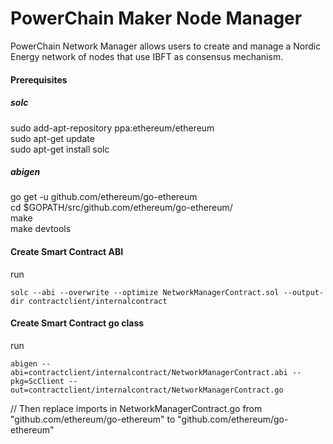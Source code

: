 # PowerChain Maker Node Manager

PowerChain Network Manager allows users to create and manage a Nordic Energy network of nodes that use IBFT as consensus mechanism.

#### Prerequisites

##### solc
sudo add-apt-repository ppa:ethereum/ethereum  
sudo apt-get update  
sudo apt-get install solc  

##### abigen
go get -u github.com/ethereum/go-ethereum  
cd $GOPATH/src/github.com/ethereum/go-ethereum/  
make  
make devtools  

#### Create Smart Contract ABI
run
```
solc --abi --overwrite --optimize NetworkManagerContract.sol --output-dir contractclient/internalcontract
```

#### Create Smart Contract go class 
run
```
abigen --abi=contractclient/internalcontract/NetworkManagerContract.abi --pkg=ScClient --out=contractclient/internalcontract/NetworkManagerContract.go 
```
// Then replace imports in NetworkManagerContract.go from "github.com/ethereum/go-ethereum" to "github.com/ethereum/go-ethereum"
